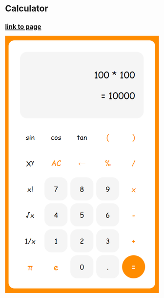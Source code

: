 # Calculator
## [link to page](https://pholluxion.github.io/Calculadora.github.io/ "Calculadora")
![Calculator by Daniel Peñaloza](img/Captura.PNG "Calculator cap")

